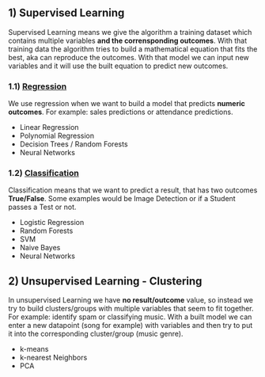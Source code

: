 ## 1) Supervised Learning
Supervised Learning means we give the algorithm a training dataset which contains multiple variables __and the corrensponding outcomes__. With that training data the algorithm tries to build a mathematical equation that fits the best, aka can reproduce the outcomes. With that model we can input new variables and it will use the built equation to predict new outcomes.

### 1.1) [Regression](https://github.com/sebastian-sl/Basics/blob/main/01%20DATA%20SCIENCE/ML/SKLEARN/1.1%20Supervised%20-%20Regression.ipynb)
We use regression when we want to build a model that predicts __numeric outcomes__. For example: sales predictions or attendance predictions.  

* Linear Regression
* Polynomial Regression
* Decision Trees / Random Forests
* Neural Networks

### 1.2) [Classification](https://github.com/sebastian-sl/Basics/blob/main/01%20DATA%20SCIENCE/ML/SKLEARN/1.2%20Supervised%20-%20Classification.ipynb)
Classification means that we want to predict a result, that has two outcomes __True/False__. Some examples would be Image Detection or if a Student passes a Test or not.

* Logistic Regression
* Random Forests
* SVM
* Naive Bayes
* Neural Networks

## 2) Unsupervised Learning - Clustering
In unsupervised Learning we have __no result/outcome__ value, so instead we try to build clusters/groups with multiple variables that seem to fit together.  For example: identify spam or classifying music. With a built model we can enter a new datapoint (song for example) with variables and then try to put it into the corresponding cluster/group (music genre).

* k-means
* k-nearest Neighbors
* PCA
